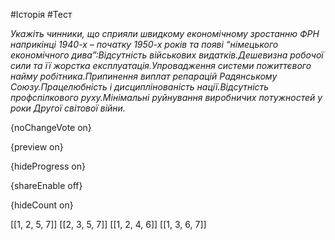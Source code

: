#Історія #Тест

*Укажіть чинники, що сприяли швидкому економічному зростанню ФРН наприкінці 1940-х – початку 1950-х років та появі “німецького економічного дива”:Відсутність військових видатків.Дешевизна робочої сили та її жорстка експлуатація.Упровадження системи пожиттєвого найму робітника.Припинення виплат репарацій Радянському Союзу.Працелюбність і дисциплінованість нації.Відсутність профспілкового руху.Мінімальні руйнування виробничих потужностей у роки Другої світової війни.*

{noChangeVote on}

{preview on}

{hideProgress on}

{shareEnable off}

{hideCount on}

[[1, 2, 5, 7]]
[[2, 3, 5, 7]]
[[1, 2, 4, 6]]
[[1, 3, 6, 7]]
